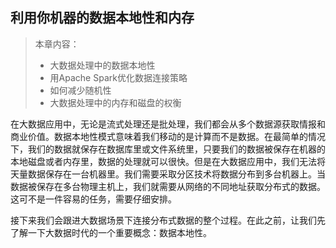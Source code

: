 ## 利用你机器的数据本地性和内存

>本章内容：
>
>- 大数据处理中的数据本地性
>- 用Apache Spark优化数据连接策略
>- 如何减少随机性
>- 大数据处理中的内存和磁盘的权衡


在大数据应用中，无论是流式处理还是批处理，我们都会从多个数据源获取情报和商业价值。数据本地性模式意味着我们移动的是计算而不是数据。在最简单的情况下，我们的数据就保存在数据库里或文件系统里，只要我们的数据被保存在机器的本地磁盘或者内存里，数据的处理就可以很快。但是在大数据应用中，我们无法将天量数据保存在一台机器里。我们需要采取分区技术将数据分布到多台机器上。当数据被保存在多台物理主机上，我们就需要从网络的不同地址获取分布式的数据。这可不是一件容易的任务，需要仔细安排。



接下来我们会跟进大数据场景下连接分布式数据的整个过程。在此之前，让我们先了解一下大数据时代的一个重要概念：数据本地性。
